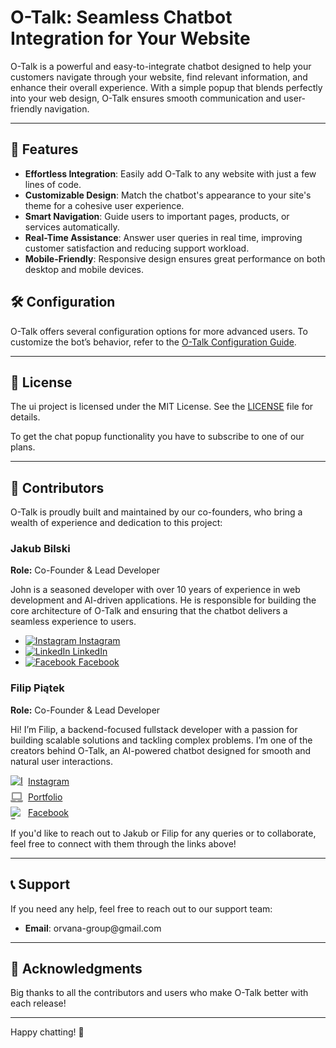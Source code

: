 <h1>O-Talk: Seamless Chatbot Integration for Your Website</h1>

<p>O-Talk is a powerful and easy-to-integrate chatbot designed to help your customers navigate through your website, find relevant information, and enhance their overall experience. With a simple popup that blends perfectly into your web design, O-Talk ensures smooth communication and user-friendly navigation.</p>

<hr>

<h2>🌟 Features</h2>

<ul>
    <li><strong>Effortless Integration</strong>: Easily add O-Talk to any website with just a few lines of code.</li>
    <li><strong>Customizable Design</strong>: Match the chatbot's appearance to your site's theme for a cohesive user experience.</li>
    <li><strong>Smart Navigation</strong>: Guide users to important pages, products, or services automatically.</li>
    <li><strong>Real-Time Assistance</strong>: Answer user queries in real time, improving customer satisfaction and reducing support workload.</li>
    <li><strong>Mobile-Friendly</strong>: Responsive design ensures great performance on both desktop and mobile devices.</li>
</ul>

<h2>🛠 Configuration</h2>

<p>O-Talk offers several configuration options for more advanced users. To customize the bot’s behavior, refer to the <a href="https://github.com/Orvana-Group/o-talk-widget">O-Talk Configuration Guide</a>.</p>

<hr>

<h2>📄 License</h2>

<p>The ui project is licensed under the MIT License. See the <a href="./LICENSE">LICENSE</a> file for details.</p>

<p>To get the chat popup functionality you have to subscribe to one of our plans.</p>

<hr>

<h2>👥 Contributors</h2>

<p>O-Talk is proudly built and maintained by our co-founders, who bring a wealth of experience and dedication to this project:</p>

<h3>Jakub Bilski</h3>
<p><strong>Role:</strong> Co-Founder & Lead Developer</p>
<p>John is a seasoned developer with over 10 years of experience in web development and AI-driven applications. He is responsible for building the core architecture of O-Talk and ensuring that the chatbot delivers a seamless experience to users.</p>
<ul>
    <li><a href="https://instagram.com/kuba_buba2" target="_blank">
        <img src="https://upload.wikimedia.org/wikipedia/commons/a/a5/Instagram_icon.png" alt="Instagram" width="20" height="20"> Instagram
    </a></li>
    <li><a href="https://linkedin.com/in/jakub-bilski-8b01b72b6/" target="_blank">
        <img src="https://upload.wikimedia.org/wikipedia/commons/8/81/LinkedIn_icon.svg" alt="LinkedIn" width="20" height="20"> LinkedIn
    </a></li>
    <li><a href="https://facebook.com/kuba.buba.37266136/" target="_blank">
        <img src="https://upload.wikimedia.org/wikipedia/commons/5/51/Facebook_f_logo_%282019%29.svg" alt="Facebook" width="20" height="20"> Facebook
    </a></li>
</ul>

<h3>Filip Piątek</h3>
<p><strong>Role:</strong> Co-Founder & Lead Developer</p>
<p>Hi! I’m Filip, a backend-focused fullstack developer with a passion for building scalable solutions and tackling complex problems. I’m one of the creators behind O-Talk, an AI-powered chatbot designed for smooth and natural user interactions.</p>
<ul style="list-style-type: none; padding: 0;">
    <li style="display: flex; align-items: center; margin-bottom: 5px;">
        <a href="https://instagram.com/aveja_pl" target="_blank" style="display: flex; align-items: center;">
            <img src="https://upload.wikimedia.org/wikipedia/commons/a/a5/Instagram_icon.png" alt="Instagram" width="20" height="20" style="margin-right: 8px;"> Instagram
        </a>
    </li>
    <li style="display: flex; align-items: center; margin-bottom: 5px;">
        <a href="https://www.filip-piatek.netlify.app" target="_blank" style="display: flex; align-items: center;">
            <img src="./portfolio-icon.svg" alt="Filip's portfolio" width="20" style="margin-right: 8px;"> Portfolio
        </a>
    </li>
    <li style="display: flex; align-items: center; margin-bottom: 5px;">
        <a href="https://facebook.com/AveJaPl" target="_blank" style="display: flex; align-items: center;">
            <img src="https://upload.wikimedia.org/wikipedia/commons/5/51/Facebook_f_logo_%282019%29.svg" alt="Facebook" width="20" height="20" style="margin-right: 8px;"> Facebook
        </a>
    </li>
</ul>


<p>If you'd like to reach out to Jakub or Filip for any queries or to collaborate, feel free to connect with them through the links above!</p>

<hr>

<h2>📞 Support</h2>

<p>If you need any help, feel free to reach out to our support team:</p>

<ul>
    <li><strong>Email</strong>: orvana-group@gmail.com</li>
</ul>

<hr>

<h2>🙌 Acknowledgments</h2>

<p>Big thanks to all the contributors and users who make O-Talk better with each release!</p>

<hr>

<p>Happy chatting! 🎉</p>